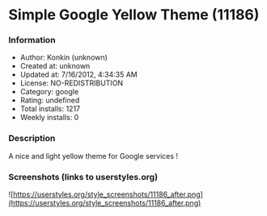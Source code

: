 # Simple Google Yellow Theme (11186)

### Information
- Author: Konkin (unknown)
- Created at: unknown
- Updated at: 7/16/2012, 4:34:35 AM
- License: NO-REDISTRIBUTION
- Category: google
- Rating: undefined
- Total installs: 1217
- Weekly installs: 0


### Description
A nice and light yellow theme for Google services !


### Screenshots (links to userstyles.org)
![https://userstyles.org/style_screenshots/11186_after.png](https://userstyles.org/style_screenshots/11186_after.png)


